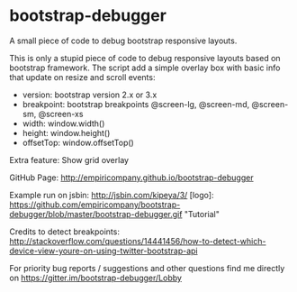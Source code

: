 bootstrap-debugger
==================

A small piece of code to debug bootstrap responsive layouts.

This is only a stupid piece of code to debug responsive layouts based on bootstrap framework.
The script add a simple overlay box with basic info that update on resize and scroll events:
<ul>
  <li>version: bootstrap version 2.x or 3.x</li>
  <li>breakpoint:	bootstrap breakpoints @screen-lg, @screen-md, @screen-sm, @screen-xs</li>
  <li>width:	window.width()</li>
  <li>height:	window.height()</li>
  <li>offsetTop:	window.offsetTop()</li>
</ul>

Extra feature:
Show grid overlay

GitHub Page: http://empiricompany.github.io/bootstrap-debugger

Example run on jsbin: http://jsbin.com/kipeya/3/
[logo]: https://github.com/empiricompany/bootstrap-debugger/blob/master/bootstrap-debugger.gif "Tutorial"

Credits to detect breakpoints:
http://stackoverflow.com/questions/14441456/how-to-detect-which-device-view-youre-on-using-twitter-bootstrap-api

For priority bug reports / suggestions and other questions find me directly on https://gitter.im/bootstrap-debugger/Lobby
